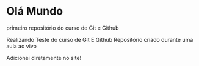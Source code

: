 # Olá Mundo
 primeiro repositório do curso de Git e Github

 Realizando Teste do curso de Git E Github
 Repositório criado durante uma aula ao vivo
 
 Adicionei diretamente no site!
